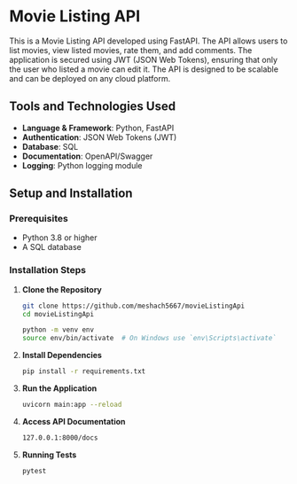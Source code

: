 
# Movie Listing API

This is a Movie Listing API developed using FastAPI. The API allows users to list movies, view listed movies, rate them, and add comments. The application is secured using JWT (JSON Web Tokens), ensuring that only the user who listed a movie can edit it. The API is designed to be scalable and can be deployed on any cloud platform.

## Tools and Technologies Used

- **Language & Framework**: Python, FastAPI
- **Authentication**: JSON Web Tokens (JWT)
- **Database**: SQL
- **Documentation**: OpenAPI/Swagger
- **Logging**: Python logging module

## Setup and Installation

### Prerequisites

- Python 3.8 or higher
- A SQL database

### Installation Steps

1. **Clone the Repository**

   ```bash
   git clone https://github.com/meshach5667/movieListingApi
   cd movieListingApi

   python -m venv env
   source env/bin/activate  # On Windows use `env\Scripts\activate`
   ```

2. **Install Dependencies**

   ```bash
   pip install -r requirements.txt
   ```

3. **Run the Application**

   ```bash
   uvicorn main:app --reload
   ```

4. **Access API Documentation**

   ```bash
   127.0.0.1:8000/docs
   ```

5. **Running Tests**

   ```bash
   pytest
   ```
